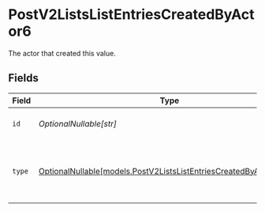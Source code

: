 # PostV2ListsListEntriesCreatedByActor6

The actor that created this value.


## Fields

| Field                                                                                                                        | Type                                                                                                                         | Required                                                                                                                     | Description                                                                                                                  |
| ---------------------------------------------------------------------------------------------------------------------------- | ---------------------------------------------------------------------------------------------------------------------------- | ---------------------------------------------------------------------------------------------------------------------------- | ---------------------------------------------------------------------------------------------------------------------------- |
| `id`                                                                                                                         | *OptionalNullable[str]*                                                                                                      | :heavy_minus_sign:                                                                                                           | An ID to identify the actor.                                                                                                 |
| `type`                                                                                                                       | [OptionalNullable[models.PostV2ListsListEntriesCreatedByActorType6]](../models/postv2listslistentriescreatedbyactortype6.md) | :heavy_minus_sign:                                                                                                           | The type of actor. [Read more information on actor types here](/docs/actors).                                                |